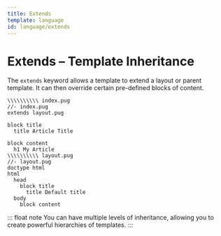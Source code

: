 ```yaml
---
title: Extends
template: language
id: language/extends
---
```


# Extends &ndash; Template Inheritance

The `extends` keyword allows a template to extend a layout or parent template. It can then override certain pre-defined blocks of content.

```pug-preview (name='extends')
\\\\\\\\\\ index.pug
//- index.pug
extends layout.pug

block title
  title Article Title

block content
  h1 My Article
\\\\\\\\\\ layout.pug
//- layout.pug
doctype html
html
  head
    block title
      title Default title
  body
    block content
```

::: float note
You can have multiple levels of inheritance, allowing you to create powerful hierarchies of templates.
:::
